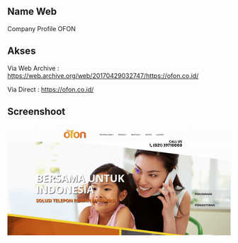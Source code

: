 ## Name Web
Company Profile OFON

## Akses
Via Web Archive : https://web.archive.org/web/20170429032747/https://ofon.co.id/

Via Direct : https://ofon.co.id/

## Screenshoot
![main](2017-04-29-OFON-v1.gif)

